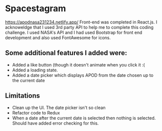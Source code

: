 # Spacestagram

https://apodnasa231234.netlify.app/
Front-end was completed in React.js. I acknoweldge that I used 3rd party API to help me to complete this coding challenge. I used NASA's API and I had used Bootstrap for front end development and also used FontAwesome for icons.

## Some additional features I added were:
- Added a like button (though it doesn't animate when you click it :( 
- Added a loading state.
- Added a date picker which displays APOD from the date chosen up to the current date


## Limitations
- Clean up the UI. The date picker isn't so clean
- Refactor code to Redux
- When a date after the current date is selected then nothing is selected. Should have added error checking for this.

